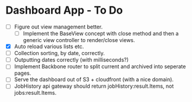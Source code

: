 # Dashboard App - To Do

* [ ] Figure out view management better.
  * [ ] Implement the BaseView concept with close method and then a generic view controller to render/close views.
* [x] Auto reload various lists etc.
* [ ] Collection sorting, by date, correctly.
* [ ] Outputting dates correctly (with milliseconds?)
* [ ] Implement Backbone router to split current and archived into seperate pages.
* [ ] Serve the dashboard out of S3 + cloudfront (with a nice domain).
* [ ] JobHistory api gateway should return jobHistory:result.Items, not jobs:result.Items.
